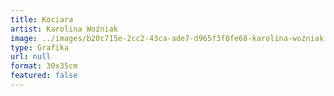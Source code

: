 ```yaml
---
title: Kociara
artist: Karolina Woźniak
image: ../images/b20c715e-2cc2-43ca-ade7-d965f3f8fe68-karolina-woźniak.jpeg
type: Grafika
url: null
format: 30x35cm
featured: false
---
```

